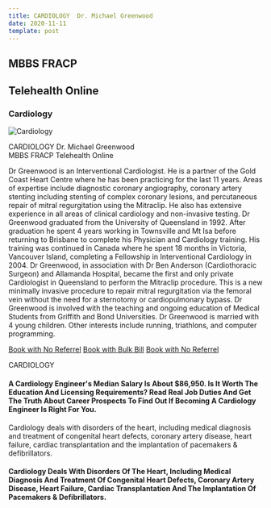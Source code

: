 ```yaml
---
title: CARDIOLOGY  Dr. Michael Greenwood
date: 2020-11-11
template: post
---
```


## MBBS FRACP

## Telehealth Online

### Cardiology

![Cardiology](./X3.jpg)

CARDIOLOGY Dr. Michael Greenwood  
MBBS FRACP
Telehealth Online

Dr Greenwood is an Interventional Cardiologist. He is a partner of the Gold Coast Heart Centre where he has been practicing for the last 11 years. Areas of expertise include diagnostic coronary angiography, coronary artery stenting including stenting of complex coronary lesions, and percutaneous repair of mitral regurgitation using the Mitraclip. He also has extensive experience in all areas of clinical cardiology and non-invasive testing. Dr Greenwood graduated from the University of Queensland in 1992. After graduation he spent 4 years working in Townsville and Mt Isa before returning to Brisbane to complete his Physician and Cardiology training. His training was continued in Canada where he spent 18 months in Victoria, Vancouver Island, completing a Fellowship in Interventional Cardiology in 2004. Dr Greenwood, in association with Dr Ben Anderson (Cardiothoracic Surgeon) and Allamanda Hospital, became the first and only private Cardiologist in Queensland to perform the Mitraclip procedure. This is a new minimally invasive procedure to repair mitral regurgitation via the femoral vein without the need for a sternotomy or cardiopulmonary bypass. Dr Greenwood is involved with the teaching and ongoing education of Medical Students from Griffith and Bond Universities. Dr Greenwood is married with 4 young children. Other interests include running, triathlons, and computer programming.

[Book with No Referrel](https://bit.ly/2SDTII3)
[Book with Bulk Bill](https://bit.ly/2SDTII3)
[Book with No Referrel](https://bit.ly/2SDTII3)

CARDIOLOGY

#### A Cardiology Engineer's Median Salary Is About \$86,950. Is It Worth The Education And Licensing Requirements? Read Real Job Duties And Get The Truth About Career Prospects To Find Out If Becoming A Cardiology Engineer Is Right For You.

Cardiology deals with disorders of the heart, including medical diagnosis and treatment of congenital heart defects, coronary artery disease, heart failure, cardiac transplantation and the implantation of pacemakers & defibrillators.

#### Cardiology Deals With Disorders Of The Heart, Including Medical Diagnosis And Treatment Of Congenital Heart Defects, Coronary Artery Disease, Heart Failure, Cardiac Transplantation And The Implantation Of Pacemakers & Defibrillators.
